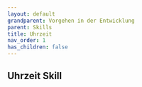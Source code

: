 ```yaml
---
layout: default
grandparent: Vorgehen in der Entwicklung
parent: Skills
title: Uhrzeit
nav_order: 1
has_children: false
---
```



## Uhrzeit Skill

